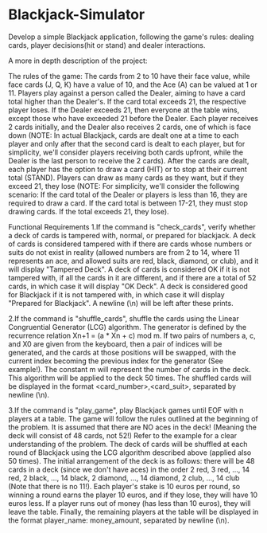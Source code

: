 # Blackjack-Simulator
Develop a simple Blackjack application, following the game's rules: dealing cards, player decisions(hit or stand) and dealer interactions.

A more in depth description of the project:

The rules of the game:
    The cards from 2 to 10 have their face value, while face cards (J, Q, K) have a value of 10, and the Ace (A) can be valued at 1 or 11.
    Players play against a person called the Dealer, aiming to have a card total higher than the   Dealer's. If the card total exceeds 21, the respective player loses. If the Dealer exceeds 21, then everyone at the table wins, except those who have exceeded 21 before the Dealer.
   Each player receives 2 cards initially, and the Dealer also receives 2 cards, one of which is face down (NOTE: In actual Blackjack, cards are dealt one at a time to each player and only after that the second card is dealt to each player, but for simplicity, we'll consider players receiving both cards upfront, while the Dealer is the last person to receive the 2 cards). 
   After the cards are dealt, each player has the option to draw a card (HIT) or to stop at their current total (STAND). Players can draw as many cards as they want, but if they exceed 21, they lose (NOTE: For simplicity, we'll consider the following scenario: If the card total of the Dealer or players is less than 16, they are required to draw a card. If the card total is between 17-21, they must stop drawing cards. If the total exceeds 21, they lose).

Functional Requirements
1.If the command is "check_cards", verify whether a deck of cards is tampered with, normal, or prepared for blackjack. A deck of cards is considered tampered with if there are cards whose numbers or suits do not exist in reality (allowed numbers are from 2 to 14, where 11 represents an ace, and allowed suits are red, black, diamond, or club), and it will display "Tampered Deck". A deck of cards is considered OK if it is not tampered with, if all the cards in it are different, and if there are a total of 52 cards, in which case it will display "OK Deck". A deck is considered good for Blackjack if it is not tampered with, in which case it will display "Prepared for Blackjack". A newline (\n) will be left after these prints.
    
2.If the command is "shuffle_cards", shuffle the cards using the Linear Congruential Generator (LCG) algorithm. The generator is defined by the recurrence relation Xn+1 = (a * Xn + c) mod m. If two pairs of numbers a, c, and X0 are given from the keyboard, then a pair of indices will be generated, and the cards at those positions will be swapped, with the current index becoming the previous index for the generator (See example!). The constant m will represent the number of cards in the deck. This algorithm will be applied to the deck 50 times. The shuffled cards will be displayed in the format <card_number>,<card_suit>, separated by newline (\n).
    
3.If the command is "play_game", play Blackjack games until EOF with n players at a table. The game will follow the rules outlined at the beginning of the problem. It is assumed that there are NO aces in the deck! (Meaning the deck will consist of 48 cards, not 52!) Refer to the example for a clear understanding of the problem. The deck of cards will be shuffled at each round of Blackjack using the LCG algorithm described above (applied also 50 times). The initial arrangement of the deck is as follows: there will be 48 cards in a deck (since we don't have aces) in the order 2 red, 3 red, ..., 14 red, 2 black, ..., 14 black, 2 diamond, ..., 14 diamond, 2 club, ..., 14 club (Note that there is no 11!). Each player's stake is 10 euros per round, so winning a round earns the player 10 euros, and if they lose, they will have 10 euros less. If a player runs out of money (has less than 10 euros), they will leave the table. Finally, the remaining players at the table will be displayed in the format player_name: money_amount, separated by newline (\n).
